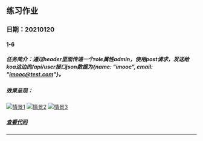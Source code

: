 ## 练习作业

### 日期：20210120
#### 1-6 
##### 任务简介：通过header里面传递一个role属性admin，使用post请求，发送给koa这边的/api/user接口json数据为{name: "imooc", email: "imooc@test.com"}。
##### 效果呈现：
[![情景1](https://s3.ax1x.com/2021/01/20/sRmcxs.md.png)](https://imgchr.com/i/sRmcxs)
[![情景2](https://s3.ax1x.com/2021/01/20/sRm2Mn.md.png)](https://imgchr.com/i/sRm2Mn)
[![情景3](https://s3.ax1x.com/2021/01/20/sRm62j.md.png)](https://imgchr.com/i/sRm62j)
##### [查看代码](https://github.com/LuciusTan/practice-demo/blob/master/1-6/index.js)

---